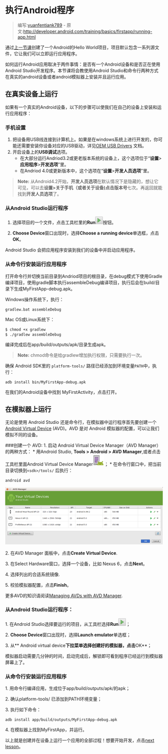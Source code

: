 # 执行Android程序

> 编写:[yuanfentiank789](https://github.com/yuanfentiank789) - 原文:<http://developer.android.com/training/basics/firstapp/running-app.html>

通过[上一节课](creating-project.html)创建了一个Android的Hello World项目，项目默认包含一系列源文件，它让我们可以立即运行应用程序。

如何运行Android应用取决于两件事情：是否有一个Android设备和是否正在使用Android Studio开发程序。本节课将会教使用Android Studio和命令行两种方式在真实的android设备或者android模拟器上安装并且运行应用。

## 在真实设备上运行

如果有一个真实的Android设备，以下的步骤可以使我们在自己的设备上安装和运行应用程序：

### 手机设置

1. 把设备用USB线连接到计算机上。如果是在windows系统上进行开发的，你可能还需要安装你设备对应的USB驱动，详见[OEM USB Drivers](http://developer.android.com/tools/extras/oem-usb.html) 文档。
2. 开启设备上的**USB调试**选项。
    * 在大部分运行Andriod3.2或更老版本系统的设备上，这个选项位于“**设置**>**应用程序**>**开发选项**”里。
    * 在Andriod 4.0或更新版本中，这个选项在“**设置**>**开发人员选项**”里。

> **Note:** 从Android4.2开始，**开发人员选项**在默认情况下是隐藏的，想让它可见，可以去**设置>关于手机（或者关于设备)**点击**版本号**七次。再返回就能找到**开发人员选项**了。

### 从Android Studio运行程序

1. 选择项目的一个文件，点击工具栏里的**Run**![as-run](as-run.png)按钮。

2. **Choose Device**窗口出现时，选择**Choose a running device**单选框，点击**OK**。

Android Studio 会把应用程序安装到我们的设备中并启动应用程序。

### 从命令行安装运行应用程序

打开命令行并切换当前目录到Andriod项目的根目录，在debug模式下使用Gradle编译项目，使用gradle脚本执行assembleDebug编译项目，执行后会在build/目录下生成MyFirstApp-debug.apk。

Windows操作系统下，执行：

```
gradlew.bat assembleDebug
```

Mac OS或Linux系统下：

```
$ chmod +x gradlew
$ ./gradlew assembleDebug
```

编译完成后在app/build/outputs/apk/目录生成apk。

> **Note:** chmod命令是给gradlew增加执行权限，只需要执行一次。

确保 Android SDK里的 `platform-tools/` 路径已经添加到环境变量`PATH`中，执行：

```
adb install bin/MyFirstApp-debug.apk
```

在我们的Android设备中找到 MyFirstActivity，点击打开。

## 在模拟器上运行

无论是使用 Android Studio 还是命令行，在模拟器中运行程序首先要创建一个 [Android Virtual Device](http://developer.android.com/tools/devices/index.html) (AVD)。AVD 是对 Android 模拟器的配置，可以让我们模拟不同的设备。

###创建一个 AVD:
1\. 启动 Android Virtual Device Manager（AVD Manager）的两种方式：
    * 用Android Studio, **Tools > Android > AVD Manager**,或者点击工具栏里面Android Virtual Device Manager![image](avd-manager-studio.png)；
    * 在命令行窗口中，把当前目录切换到`<sdk>/tools/` 后执行：
```
android avd
```
![avds-config](studio-avdmgr-firstscreen.png)

2\. 在AVD Manager 面板中，点击**Create Virtual Device**.

3\. 在Select Hardware窗口，选择一个设备，比如 Nexus 6，点击**Next**。

4\. 选择列出的合适系统镜像.

5\. 校验模拟器配置，点击**Finish**。

更多AVD的知识请阅读[Managing AVDs with AVD Manager](http://developer.android.com/tools/devices/managing-avds.html).

### 从Android Studio运行程序：

1\. 在Android Studio选择要运行的项目，从工具栏选择**Run**![image](as-run.png)；

2\. **Choose Device**窗口出现时，选择**Launch emulator**单选框；

3\. 从** Android virtual device**下拉菜单选择创建好的模拟器，点击**OK**；

模拟器启动需要几分钟的时间，启动完成后，解锁即可看到程序已经运行到模拟器屏幕上了。

### 从命令行安装运行应用程序

1\. 用命令行编译应用，生成位于app/build/outputs/apk/的apk；

2\. 确认platform-tools/ 已添加到PATH环境变量；

3\. 执行如下命令：

```
adb install app/build/outputs/MyFirstApp-debug.apk
```
4\. 在模拟器上找到MyFirstApp，并运行。

以上就是创建并在设备上运行一个应用的全部过程！想要开始开发，点击[next lesson](building-ui.html)。
